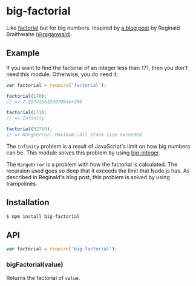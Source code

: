 # big-factorial

Like [factorial](https://github.com/wearefractal/factorial) but for big numbers.
Inspired by
[a blog post](http://raganwald.com/2013/03/28/trampolines-in-javascript.html) by
Reginald Braithwaite ([@raganwald](https://github.com/raganwald)).

## Example

If you want to find the factorial of an integer less than 171, then you don't
need this module. Otherwise, you do need it:

``` javascript
var factorial = require('factorial');

factorial(170);
// => 7.257415615307994e+306

factorial(171);
// => Infinity

factorial(32768);
// => RangeError: Maximum call stack size exceeded
```

The `Infinity` problem is a result of JavaScript's limit on how big numbers can
be. This module solves this problem by using
[big-integer](https://github.com/peterolson/BigInteger.js).

The `RangeError` is a problem with how the factorial is calculated. The
recursion used goes so deep that it exceeds the limit that Node.js has. As
described in Reginald's blog post, this problem is solved by using trampolines.

## Installation

``` bash
$ npm install big-factorial
```

## API

``` javascript
var factorial = require('big-factorial');
```

### bigFactorial(value)

Returns the factorial of `value`.